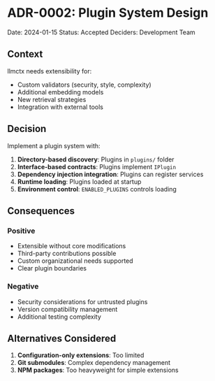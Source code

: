 # ADR-0002: Plugin System Design

Date: 2024-01-15
Status: Accepted
Deciders: Development Team

## Context

llmctx needs extensibility for:
- Custom validators (security, style, complexity)
- Additional embedding models
- New retrieval strategies
- Integration with external tools

## Decision

Implement a plugin system with:

1. **Directory-based discovery**: Plugins in `plugins/` folder
2. **Interface-based contracts**: Plugins implement `IPlugin`
3. **Dependency injection integration**: Plugins can register services
4. **Runtime loading**: Plugins loaded at startup
5. **Environment control**: `ENABLED_PLUGINS` controls loading

## Consequences

### Positive
- Extensible without core modifications
- Third-party contributions possible
- Custom organizational needs supported
- Clear plugin boundaries

### Negative
- Security considerations for untrusted plugins
- Version compatibility management
- Additional testing complexity

## Alternatives Considered

1. **Configuration-only extensions**: Too limited
2. **Git submodules**: Complex dependency management
3. **NPM packages**: Too heavyweight for simple extensions 
